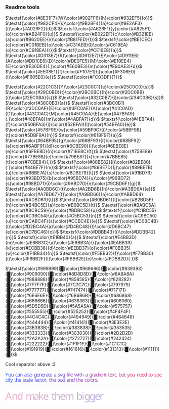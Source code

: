 ### Readme tools

$\textsf{\color{#8E31F7}{W}\color{#902FF6}{h}\color{#932EF5}{o}}$ $\textsf{\color{#982CF4}{s}\color{#9B2BF4}{a}\color{#9E2AF3}{i}\color{#A029F2}{d}}$ $\textsf{\color{#A626F1}{y}\color{#A825F1}{o}\color{#AB24F0}{u}}$ $\textsf{\color{#B022EF}{c}\color{#B321EE}{a}\color{#B620EE}{n}\color{#B81FED}{t}}$ $\textsf{\color{#BE1CEC}{c}\color{#C01BEB}{o}\color{#C31AEB}{l}\color{#C619EA}{o}\color{#C918EA}{r}}$ $\textsf{\color{#CE16E8}{a}}$ $\textsf{\color{#D313E7}{R}\color{#D612E7}{E}\color{#D911E6}{A}\color{#DB10E6}{D}\color{#DE0FE5}{M}\color{#E10EE4}{E}\color{#E30DE4}{.}\color{#E60BE3}{m}\color{#E90AE3}{d}}$ $\textsf{\color{#EE08E1}{f}\color{#F107E1}{i}\color{#F306E0}{l}\color{#F605E0}{e}}$ $\textsf{\color{#FC03DF}{?}}$

$\textsf{\color{#22C1C3}{Y}\color{#23C0C1}{e}\color{#25C0C0}{s}}$ $\textsf{\color{#29C0BD}{t}\color{#2BC0BC}{h}\color{#2DC0BB}{i}\color{#2EC0BA}{s}}$ $\textsf{\color{#32C0B7}{i}\color{#34C0B6}{s}}$ $\textsf{\color{#38C0B3}{a}}$ $\textsf{\color{#3BC0B1}{R}\color{#3DC0AF}{E}\color{#3FC0AE}{A}\color{#41C0AD}{D}\color{#43C0AC}{M}\color{#45C0AA}{E}\color{#47BFA9}{.}\color{#48BFA8}{m}\color{#4ABFA7}{d}}$ $\textsf{\color{#4EBFA4}{f}\color{#50BFA3}{i}\color{#52BFA1}{l}\color{#54BFA0}{e}}$ $\textsf{\color{#57BF9E}{w}\color{#59BF9C}{i}\color{#5BBF9B}{t}\color{#5DBF9A}{h}}$ $\textsf{\color{#61BF97}{a}}$ $\textsf{\color{#64BF95}{g}\color{#66BF93}{r}\color{#68BF92}{a}\color{#6ABF91}{d}\color{#6CBE90}{i}\color{#6EBE8E}{e}\color{#6FBE8D}{n}\color{#71BE8C}{t}}$ $\textsf{\color{#75BE89}{t}\color{#77BE88}{e}\color{#79BE87}{x}\color{#7BBE85}{t}\color{#7CBE84}{,}}$ $\textsf{\color{#80BE82}{i}\color{#82BE80}{'}\color{#84BE7F}{m}}$ $\textsf{\color{#88BE7D}{j}\color{#89BE7B}{u}\color{#8BBE7A}{s}\color{#8DBE79}{t}}$ $\textsf{\color{#91BD76}{a}\color{#93BD75}{b}\color{#95BD74}{u}\color{#96BD72}{s}\color{#98BD71}{i}\color{#9ABD70}{n}\color{#9CBD6F}{g}}$ $\textsf{\color{#A0BD6C}{t}\color{#A2BD6B}{h}\color{#A3BD6A}{e}}$ $\textsf{\color{#A7BD67}{f}\color{#A9BD66}{a}\color{#ABBD64}{c}\color{#ADBD63}{t}}$ $\textsf{\color{#B0BD61}{t}\color{#B2BD5F}{h}\color{#B4BC5E}{a}\color{#B6BC5D}{t}}$ $\textsf{\color{#BABC5A}{y}\color{#BCBC59}{o}\color{#BDBC58}{u}}$ $\textsf{\color{#C1BC55}{c}\color{#C3BC54}{a}\color{#C5BC53}{n}}$ $\textsf{\color{#C9BC50}{u}\color{#CABC4F}{s}\color{#CCBC4E}{e}}$ $\textsf{\color{#D0BC4B}{l}\color{#D2BC4A}{a}\color{#D4BC48}{t}\color{#D6BC47}{e}\color{#D7BC46}{x}}$ $\textsf{\color{#DBBB43}{i}\color{#DDBB42}{n}}$ $\textsf{\color{#E1BB40}{a}}$ $\textsf{\color{#E4BB3D}{m}\color{#E6BB3C}{a}\color{#E8BB3A}{r}\color{#EABB39}{k}\color{#ECBB38}{d}\color{#EEBB37}{o}\color{#F0BB35}{w}\color{#F1BB34}{n}}$ $\textsf{\color{#F5BB32}{f}\color{#F7BB30}{i}\color{#F9BB2F}{l}\color{#FBBB2E}{e}\color{#FDBB2D}{.}}$

$\textsf{\color{#999999}{█}\color{#969696}{█}\color{#939393}{█}\color{#909090}{█}\color{#8D8D8D}{█}\color{#8A8A8A}{█}\color{#888888}{█}\color{#858585}{█}\color{#828282}{█}\color{#7F7F7F}{█}\color{#7C7C7C}{█}\color{#797979}{█}\color{#777777}{█}\color{#747474}{█}\color{#717171}{█}\color{#6E6E6E}{█}\color{#6B6B6B}{█}\color{#686868}{█}\color{#666666}{█}\color{#636363}{█}\color{#606060}{█}\color{#5D5D5D}{█}\color{#5A5A5A}{█}\color{#575757}{█}\color{#555555}{█}\color{#525252}{█}\color{#4F4F4F}{█}\color{#4C4C4C}{█}\color{#494949}{█}\color{#464646}{█}\color{#444444}{█}\color{#414141}{█}\color{#3E3E3E}{█}\color{#3B3B3B}{█}\color{#383838}{█}\color{#353535}{█}\color{#333333}{█}\color{#303030}{█}\color{#2D2D2D}{█}\color{#2A2A2A}{█}\color{#272727}{█}\color{#242424}{█}\color{#222222}{█}\color{#1F1F1F}{█}\color{#1C1C1C}{█}\color{#191919}{█}\color{#161616}{█}\color{#131313}{█}\color{#111111}{█}}$

Cool separator above :3

![E](https://raw.githubusercontent.com/UwUDev/readme_tools/f0036c25c36d2f601df5561af0d3a23b452795b5/gradient1.svg)

![E](https://raw.githubusercontent.com/UwUDev/readme_tools/f0036c25c36d2f601df5561af0d3a23b452795b5/gradient2.svg)
